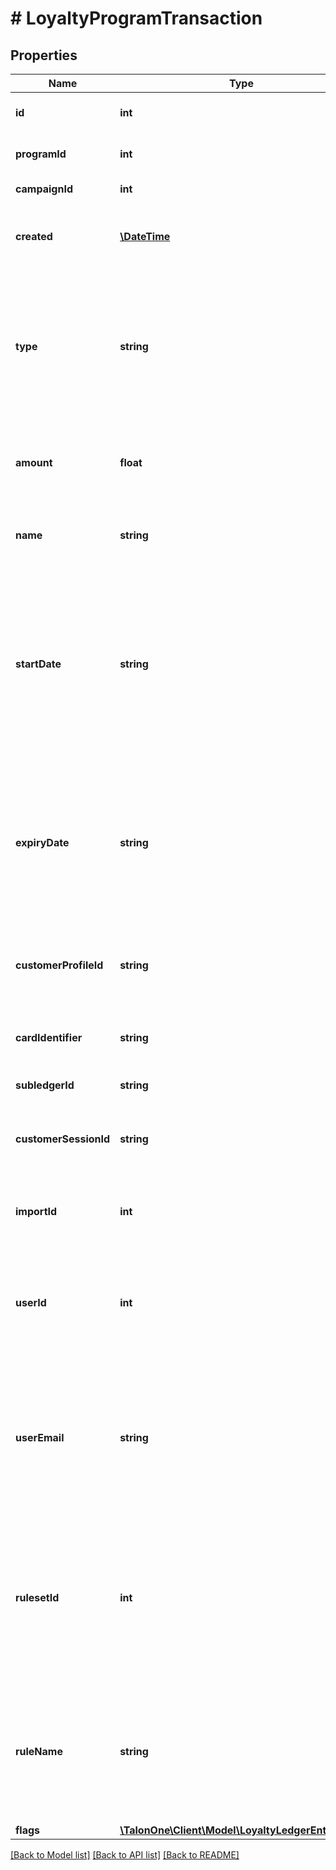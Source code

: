 # # LoyaltyProgramTransaction

## Properties

Name | Type | Description | Notes
------------ | ------------- | ------------- | -------------
**id** | **int** | ID of the loyalty ledger transaction. | 
**programId** | **int** | ID of the loyalty program. | 
**campaignId** | **int** | ID of the campaign. | [optional] 
**created** | [**\DateTime**](\DateTime.md) | Date and time the loyalty transaction occurred. | 
**type** | **string** | Type of transaction. Possible values:   - &#x60;addition&#x60;: Signifies added points.   - &#x60;subtraction&#x60;: Signifies deducted points. | 
**amount** | **float** | Amount of loyalty points added or deducted in the transaction. | 
**name** | **string** | Name or reason for the loyalty ledger transaction. | 
**startDate** | **string** | When points become active. Possible values:   - &#x60;immediate&#x60;: Points are immediately active.   - a timestamp value: Points become active at a given date and time. | 
**expiryDate** | **string** | When points expire. Possible values:   - &#x60;unlimited&#x60;: Points have no expiration date.   - a timestamp value: Points expire at a given date and time. | 
**customerProfileId** | **string** | Customer profile integration ID used in the loyalty program. | [optional] 
**cardIdentifier** | **string** | The alphanumeric identifier of the loyalty card. | [optional] 
**subledgerId** | **string** | ID of the subledger. | 
**customerSessionId** | **string** | ID of the customer session where the transaction occurred. | [optional] 
**importId** | **int** | ID of the import where the transaction occurred. | [optional] 
**userId** | **int** | ID of the user who manually added or deducted points. Applies only to manual transactions. | [optional] 
**userEmail** | **string** | The email of the Campaign Manager account that manually added or deducted points. Applies only to manual transactions. | [optional] 
**rulesetId** | **int** | ID of the ruleset containing the rule that triggered the effect. Applies only for transactions that resulted from a customer session. | [optional] 
**ruleName** | **string** | Name of the rule that triggered the effect. Applies only for transactions that resulted from a customer session. | [optional] 
**flags** | [**\TalonOne\Client\Model\LoyaltyLedgerEntryFlags**](LoyaltyLedgerEntryFlags.md) |  | [optional] 

[[Back to Model list]](../../README.md#documentation-for-models) [[Back to API list]](../../README.md#documentation-for-api-endpoints) [[Back to README]](../../README.md)


